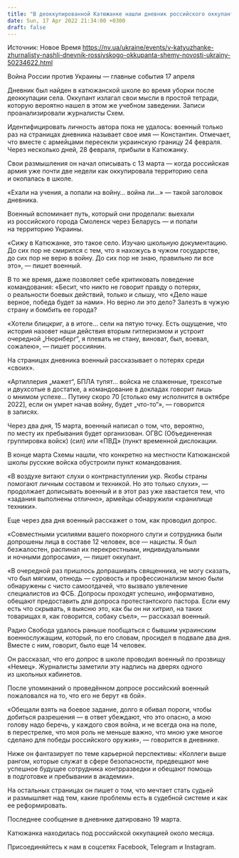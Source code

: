 ```yaml
---
title: "В деоккупированной Катюжанке нашли дневник российского оккупанта, в котором он размышляет о войне, гитлеризме и смерти Путина — Схемы"
date: Sun, 17 Apr 2022 21:34:00 +0300
draft: false
---
```

Источник: Новое Время https://nv.ua/ukraine/events/v-katyuzhanke-zhurnalisty-nashli-dnevnik-rossiyskogo-okkupanta-shemy-novosti-ukrainy-50234622.html


Война России против Украины — главные события 17 апреля

Дневник был найден в катюжанской школе во время уборки после деоккупации села. Оккупант излагал свои мысли в простой тетради, которую вероятно нашел в этом же учебном заведении. Записи проанализировали журналисты Схем.

Идентифицировать личность автора пока не удалось: военный только раз на страницах дневника называет свое имя — Константин. Отмечает, что вместе с армейцами пересекли украинскую границу 24 февраля. Через несколько дней, 28 февраля, прибыли в Катюжанку.

Свои размышления он начал описывать с 13 марта — когда российская армия уже почти две недели как оккупировала территорию села и окопалась в школе.

«Ехали на учения, а попали на войну… война ли…» — такой заголовок дневника.

Военный вспоминает путь, который они проделали: выехали из российского города Смоленск через Беларусь — и попали на территорию Украины.

«Сижу в Катюжанке, это такое село. Изучаю школьную документацию. До сих пор не смирился с тем, что я нахожусь в чужом государстве, до сих пор не верю в войну. До сих пор не знаю, правильно ли все это», — пишет военный.

В то же время, даже позволяет себе критиковать поведение командования: «Бесит, что никто не говорит правду о потерях, о реальности боевых действий, только и слышу, что «Дело наше верное, победа будет за нами». Но верно ли это дело? Залезть в чужую страну и бомбить ее города?

«Хотели блицкриг, а в итоге… сели на пятую точку. Есть ощущение, что история назовет наши действия вторым гитлеризмом и устроит очередной „Нюрнберг“, я плевать не стану, виноват, был, воевал, сожалею», — пишет россиянин.

На страницах дневника военный рассказывает о потерях среди «своих».

«Артиллерия „мажет“, БПЛА тупят… войска не слаженные, трехсотые и двухсотые в достатке, а командование в докладах говорит лишь о мнимом успехе… Путину скоро 70 [столько ему исполнится в октябре 2022], если он умрет начав войну, будет „что-то“», — говорится в записях.

Через два дня, 15 марта, военный написал о том, что, вероятно, по месту их пребывания будет организован. ОГВС (Объединенная группировка войск) (сил) или «ПВД» (пункт временной дислокации.

В конце марта Схемы нашли, что конкретно на местности Катюжанской школы русские войска обустроили пункт командования.

«В воздухе витают слухи о контрнаступлении укр. Якобы страны помогают личным составом и техникой. Но это только слухи», — продолжает дописывать военный и в этот раз уже хвастается тем, что «задания выполнены отлично», армейцы обнаружили «хранилище техники».

Еще через два дня военный расскажет о том, как проводил допрос.

«Совместными усилиями вашего покорного слуги и сотрудника были допрошены лица в составе 12 человек, все — нацисты. Я был безжалостен, распинал их перекрестными, индивидуальными и ночными допросами», — пишет оккупант.

«В очередной раз пришлось допрашивать священника, не могу сказать, что был мягким, отнюдь — суровость и профессионализм мною были обнаружены с чисто самоотдачей, что вызвало увлечение специалистов из ФСБ. Допросы проходят успешно, информативно, обещают предоставить для допроса протестантского пастора. Если ему есть что скрывать, я выясню это, как бы он ни хитрил, на таких товарищах я, как говорится, собаку съел», — рассказал военный.

Радио Свобода удалось раньше пообщаться с бывшим украинским военнослужащим, который, по его словам, просидел в подвале два дня. Вместе с ним, говорит, было еще 14 человек.

Он рассказал, что его допрос в школе проводил военный по прозвищу «Немец». Журналисты заметили эту надпись на дверях одного из школьных кабинетов.

 После упоминаний о проведённом допросе российский военный пожаловался на то, что его не берут «в бой».

«Обещали взять на боевое задание, долго я обивал пороги, чтобы добиться разрешения — в ответ убеждают, что это опасно, а мою голову надо беречь, у каждого своя война, и не всегда она на поле, в перестрелке, что моя роль не меньше важно, что мною уже многое сделано для победы российского оружия», — говорится в дневнике.

 Ниже он фантазирует по теме карьерной перспективы: «Коллеги выше рангом, которые служат в сфере безопасности, предвещают мне успешное будущее сотрудника контрразведки и обещают помощь в подготовке и пребывании в академии».

На остальных страницах он пишет о том, что мечтает стать судьей и размышляет над тем, какие проблемы есть в судебной системе и как ее реформировать.

Последнее сообщение в дневнике датировано 19 марта.

Катюжанка находилась под российской оккупацией около месяца.

Присоединяйтесь к нам в соцсетях Facebook, Telegram и Instagram.
